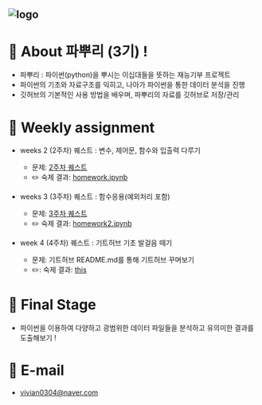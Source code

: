 ![logo](https://user-images.githubusercontent.com/81091074/132011830-92081964-5cf5-4de2-a3f1-021701a2e7cb.jpg)
-
# :seedling: About 파뿌리 (3기) !
- 파뿌리 : 파이썬(python)을 뿌시는 이십대들을 뜻하는 재능기부 프로젝트 
- 파이썬의 기초와 자료구조를 익히고, 나아가 파이썬을 통한 데이터 분석을 진행
- 깃허브의 기본적인 사용 방법을 배우며, 파뿌리의 자료를 깃허브로 저장/관리 


# :file_folder: Weekly assignment
- weeks 2 (2주차) 퀘스트 : 변수, 제어문, 함수와 입출력 다루기
  - 문제: [2주차 퀘스트](https://github.com/koptimizer/Python_Breakers/blob/40712328a8371c04f9b97fcaa78accdac7daa32f/season3/quest/2%EC%A3%BC%EC%B0%A8%ED%80%98%EC%8A%A4%ED%8A%B8.md)
  - :pencil2: 숙제 결과: [homework.ipynb](https://github.com/vivian0304/test_git/blob/437d8086100fc0a094d7e4fb9a7fffb38b4edc8c/homework.ipynb)
  
- weeks 3 (3주차) 퀘스트 : 함수응용(예외처리 포함)
  - 문제: [3주차 퀘스트](https://github.com/koptimizer/Python_Breakers/blob/40712328a8371c04f9b97fcaa78accdac7daa32f/season3/quest/3%EC%A3%BC%EC%B0%A8%ED%80%98%EC%8A%A4%ED%8A%B8.md)
  - :pencil2: 숙제 결과: [homework2.ipynb](https://github.com/vivian0304/test_git/blob/437d8086100fc0a094d7e4fb9a7fffb38b4edc8c/homework2.ipynb)

- week 4 (4주차) 퀘스트 : 기트허브 기초 발걸음 떼기
  - 문제: 기트허브 README.md를 통해 기트허브 꾸며보기
  - ✏️: 숙제 결과: [this](https://github.com/vivian0304/test_git/blob/0cedfe8e6db716ad699469ab9d52a24ad00f8b89/README.md)

# :pushpin: Final Stage
- 파이썬을 이용하여 다양하고 광범위한 데이터 파일들을 분석하고 유의미한 결과를 도출해보기 !
  
  
# :speech_balloon: E-mail
- <vivian0304@naver.com>

